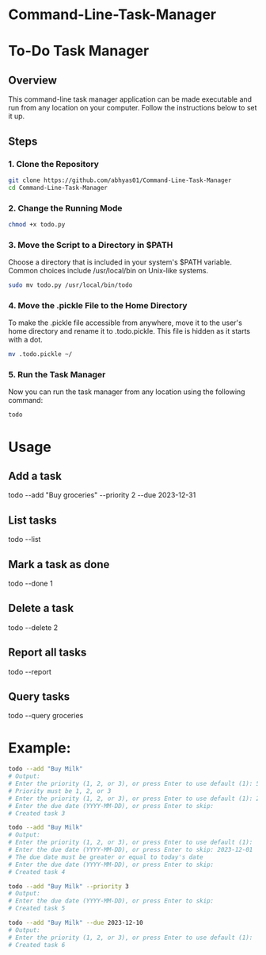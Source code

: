 # Command-Line-Task-Manager
# To-Do Task Manager

## Overview

This command-line task manager application can be made executable and run from any location on your computer. Follow the instructions below to set it up.

## Steps

### 1. Clone the Repository

```bash
git clone https://github.com/abhyas01/Command-Line-Task-Manager
cd Command-Line-Task-Manager
```

### 2. Change the Running Mode
```bash
chmod +x todo.py
```

### 3. Move the Script to a Directory in $PATH
Choose a directory that is included in your system's $PATH variable. Common choices include /usr/local/bin on Unix-like systems.
```bash
sudo mv todo.py /usr/local/bin/todo
```

### 4. Move the .pickle File to the Home Directory
To make the .pickle file accessible from anywhere, move it to the user's home directory and rename it to .todo.pickle. This file is hidden as it starts with a dot.
```bash
mv .todo.pickle ~/
```

### 5. Run the Task Manager
Now you can run the task manager from any location using the following command:
```bash
todo
```

# Usage
## Add a task
todo --add "Buy groceries" --priority 2 --due 2023-12-31

## List tasks
todo --list

## Mark a task as done
todo --done 1

## Delete a task
todo --delete 2

## Report all tasks
todo --report

## Query tasks
todo --query groceries

# Example:

```bash
todo --add "Buy Milk"
# Output:
# Enter the priority (1, 2, or 3), or press Enter to use default (1): 5
# Priority must be 1, 2, or 3
# Enter the priority (1, 2, or 3), or press Enter to use default (1): 2
# Enter the due date (YYYY-MM-DD), or press Enter to skip:
# Created task 3

todo --add "Buy Milk"
# Output:
# Enter the priority (1, 2, or 3), or press Enter to use default (1):
# Enter the due date (YYYY-MM-DD), or press Enter to skip: 2023-12-01
# The due date must be greater or equal to today's date
# Enter the due date (YYYY-MM-DD), or press Enter to skip:
# Created task 4

todo --add "Buy Milk" --priority 3
# Output:
# Enter the due date (YYYY-MM-DD), or press Enter to skip:
# Created task 5

todo --add "Buy Milk" --due 2023-12-10
# Output:
# Enter the priority (1, 2, or 3), or press Enter to use default (1):
# Created task 6
